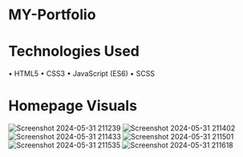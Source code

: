 # MY-Portfolio
# Technologies Used
•	HTML5
•	CSS3
•	JavaScript (ES6)
•	SCSS
# Homepage Visuals
![Screenshot 2024-05-31 211239](https://github.com/Faishal0786/portfolio-responsive-complete-main/assets/141898542/bacf08cc-56a2-4d6d-8b14-a6dd1e824533)
![Screenshot 2024-05-31 211402](https://github.com/Faishal0786/portfolio-responsive-complete-main/assets/141898542/84edf7d2-c1eb-4dd7-b7b8-d580bdc74599)
![Screenshot 2024-05-31 211433](https://github.com/Faishal0786/portfolio-responsive-complete-main/assets/141898542/2a47f1a5-cba6-40e5-8da6-40726d82ab57)
![Screenshot 2024-05-31 211501](https://github.com/Faishal0786/portfolio-responsive-complete-main/assets/141898542/14930155-44d0-45e6-90d9-7eeec2a4c5ff)
![Screenshot 2024-05-31 211535](https://github.com/Faishal0786/portfolio-responsive-complete-main/assets/141898542/cfabe7f4-a8e9-46e0-bb79-c4d3a09d8e3f)
![Screenshot 2024-05-31 211618](https://github.com/Faishal0786/portfolio-responsive-complete-main/assets/141898542/076b5c20-0409-47d3-b7d7-13aa96b11503)
